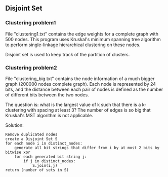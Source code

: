 ## Disjoint Set

### Clustering problem1
File "clustering1.txt" contains the edge weights for a complete graph with 500 
nodes. This program uses Kruskal's minimum spanning tree algorithm to perform 
single-linkage hierarchical clustering on these nodes.

Disjoint set is used to keep track of the partition of clusters.

### Clustering problem2
File "clustering_big.txt" contains the node information of a much bigger graph 
(200000 nodes complete graph). Each node is represented by 24 bits, and the 
distance between each pair of nodes is defined as the number of different 
bits between the two nodes.

The question is: what is the largest value of k such that there is a k-clustering with
spacing at least 3? The number of edges is so big that Kruskal's MST algorithm 
is not applicable.

Solution: 
```
Remove duplicated nodes
create a Disjoint Set S
for each node i in distinct_nodes:
    generate all bit strings that differ from i by at most 2 bits by bitwise xor
    for each generated bit string j:
        if j in distinct_nodes:
            S.join(i,j)
return (number of sets in S)
```


